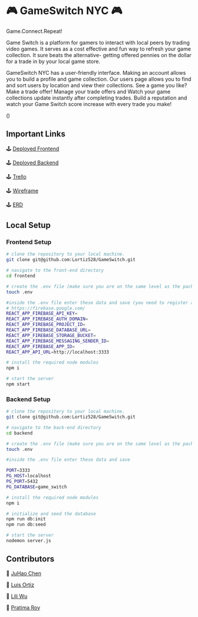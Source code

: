 # 🎮 GameSwitch NYC 🎮

Game.Connect.Repeat!


Game Switch is a platform for gamers to interact with local peers by trading video games. It serves as a cost effective and fun way to refresh your game collection. It sure beats the alternative- getting offered pennies on the dollar for a trade in by your local game store.

GameSwitch NYC has a user-friendly interface.  Making an account allows you to build a profile and game collection. Our users page allows you to find and sort users by location and view their collections. See a game you like? Make a trade offer! Manage your trade offers and Watch your game collections update instantly after completing trades. Build a reputation and watch your Game Switch score increase with every trade you make!

<!-- ## Create An Account
[https://user-images.githubusercontent.com/96275694/211171194-b41d2650-9d04-4adc-92ab-286c7a593091.mp4](https://user-images.githubusercontent.com/96275694/211171194-b41d2650-9d04-4adc-92ab-286c7a593091.mp4) -->

<!-- ## Sign In 
[https://user-images.githubusercontent.com/96275694/211170902-d8a896c3-887b-41f4-8ec8-84e28aa42734.mp4](https://user-images.githubusercontent.com/96275694/211170902-d8a896c3-887b-41f4-8ec8-84e28aa42734.mp4) -->

<!-- 
## Add,Update,Delete Your Game Collection
[]() -->

<!-- ## Check Users From Different Borough
[https://user-images.githubusercontent.com/96275694/211171522-f55b3c9d-9106-4644-b76b-37783bd0489e.mp4](https://user-images.githubusercontent.com/96275694/211171522-f55b3c9d-9106-4644-b76b-37783bd0489e.mp4) -->

<!-- ## Trade With Users
[https://user-images.githubusercontent.com/96275694/211171651-5c690642-2e2e-41df-9f4c-c488fa04f518.mp4](https://user-images.githubusercontent.com/96275694/211171651-5c690642-2e2e-41df-9f4c-c488fa04f518.mp4) -->

()

## Important Links

🕹️ [Deployed Frontend](https://game-switch-nyc.netlify.app/)

🕹️ [Deployed Backend](https://latest-gameswitch.onrender.com)

🕹️ [Trello](https://trello.com/b/Zu5DpOyo/capstone-group-1-video-game-exchange)

🕹️ [Wireframe](https://wireframe.cc/8CnMSP)

🕹️ [ERD](https://miro.com/welcomeonboard/elN5aFYxVzhYdVI5VEpPTVVvWjNJMUVkM0N6MGpMaWd3NkJVWGNQMUNBT2NGTVIxcUllYzRaRGJIcUUxT3FPbHwzNDU4NzY0NTE2MDUzODU0MDU1fDI=?share_link_id=45931369474)

## Local Setup

### Frontend Setup

```bash
# clone the repository to your local machine.
git clone git@github.com:Lortiz528/GameSwitch.git

# navigate to the front-end directory
cd frontend

# create the .env file (make sure you are on the same level as the package.json of the frontend-end directory)
touch .env

#inside the .env file enter these data and save (you need to register a firebase account)
# https://firebase.google.com/
REACT_APP_FIREBASE_API_KEY=
REACT_APP_FIREBASE_AUTH_DOMAIN=
REACT_APP_FIREBASE_PROJECT_ID=
REACT_APP_FIREBASE_DATABASE_URL=
REACT_APP_FIREBASE_STORAGE_BUCKET=
REACT_APP_FIREBASE_MESSAGING_SENDER_ID=
REACT_APP_FIREBASE_APP_ID=
REACT_APP_API_URL=http://localhost:3333

# install the required node modules
npm i

# start the server
npm start
```

### Backend Setup

```bash
# clone the repository to your local machine.
git clone git@github.com:Lortiz528/GameSwitch.git

# navigate to the back-end directory
cd backend

# create the .env file (make sure you are on the same level as the package.json of the back-end directory)
touch .env

#inside the .env file enter these data and save

PORT=3333
PG_HOST=localhost
PG_PORT=5432
PG_DATABASE=game_switch

# install the required node modules
npm i

# initialize and seed the database
npm run db:init
npm run db:seed

# start the server
nodemon server.js
```

## Contributors

🎰 [JuHao Chen](https://github.com/JuHaoChen1997)

🎰 [Luis Ortiz](https://github.com/Lortiz528)

🎰 [Lili Wu](https://github.com/liliwu8)

🎰 [Pratima Roy](https://github.com/PratimaRoy)
